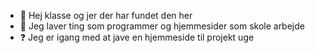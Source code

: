 - 👋 Hej klasse og jer der har fundet den her
- 👜 Jeg laver ting som programmer og hjemmesider som skole arbejde
- ❓ Jeg er igang med at jave en hjemmeside til projekt uge
